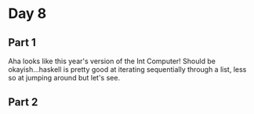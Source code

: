 # Day 8

## Part 1

Aha looks like this year's version of the Int Computer! Should be okayish...haskell is pretty good at iterating sequentially through a list, less so at jumping around but let's see.

## Part 2
